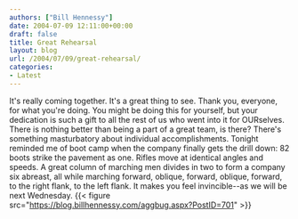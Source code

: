 ```yaml
---
authors: ["Bill Hennessy"]
date: 2004-07-09 12:11:00+00:00
draft: false
title: Great Rehearsal
layout: blog
url: /2004/07/09/great-rehearsal/
categories:
- Latest
---
```


It's really coming together.  It's a great thing to see.  Thank you, everyone, for what you're doing.  You might be doing this for yourself, but your dedication is such a gift to all the rest of us who went into it for OURselves.  There is nothing better than being a part of a great team, is there?  There's something masturbatory about individual accomplishments.  Tonight reminded me of boot camp when the company finally gets the drill down: 82 boots strike the pavement as one.  Rifles move at identical angles and speeds.  A great column of marching men divides in two to form a company six abreast, all while marching forward, oblique, forward, oblique, forward, to the right flank, to the left flank.  It makes you feel invincible--as we will be next Wednesday.  {{< figure src="https://blog.billhennessy.com/aggbug.aspx?PostID=701" >}}

